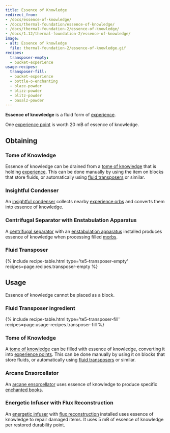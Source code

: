 ```yaml
---
title: Essence of Knowledge
redirect_from:
- /docs/essence-of-knowledge/
- /docs/thermal-foundation/essence-of-knowledge/
- /docs/thermal-foundation-2/essence-of-knowledge/
- /docs/1.12/thermal-foundation-2/essence-of-knowledge/
image:
- alt: Essence of knowledge
  file: thermal-foundation-2/essence-of-knowledge.gif
recipes:
  transposer-empty:
  - bucket-experience
usage-recipes:
  transposer-fill:
  - bucket-experience
  - bottle-o-enchanting
  - blaze-powder
  - blizz-powder
  - blitz-powder
  - basalz-powder
---
```


**Essence of knowledge** is a fluid form of
[experience](https://minecraft.gamepedia.com/Experience).

One [experience point](https://minecraft.gamepedia.com/Experience) is worth 20
mB of essence of knowledge.


Obtaining
---------

### Tome of Knowledge
Essence of knowledge can be drained from a [tome of
knowledge](/docs/1.12/thermal-foundation/tome-of-knowledge/) that is holding
[experience](https://minecraft.gamepedia.com/Experience). This can be done
manually by using the item on blocks that store fluids, or automatically using
[fluid transposers](/docs/1.12/thermal-expansion/fluid-transposer/) or similar.

### Insightful Condenser
An [insightful condenser](/docs/1.12/thermal-expansion/insightful-condenser/) collects nearby
[experience orbs](https://minecraft.gamepedia.com/Experience) and converts them
into essence of knowledge.

### Centrifugal Separator with Enstabulation Apparatus
A [centrifugal separator](/docs/1.12/thermal-expansion/centrifugal-separator/) with an [enstabulation
apparatus](/docs/1.12/thermal-expansion/augment-enstabulation-apparatus/) installed produces essence of
knowledge when processing filled [morbs](/docs/1.12/thermal-expansion/morb/).

### Fluid Transposer
{% include recipe-table.html type='te5-transposer-empty' recipes=page.recipes.transposer-empty %}


Usage
-----

Essence of knowledge cannot be placed as a block.

### Fluid Transposer ingredient
{% include recipe-table.html type='te5-transposer-fill' recipes=page.usage-recipes.transposer-fill %}

### Tome of Knowledge
A [tome of knowledge](/docs/1.12/thermal-foundation/tome-of-knowledge/) can be filled with essence of
knowledge, converting it into [experience
points](https://minecraft.gamepedia.com/Experience). This can be done manually
by using it on blocks that store fluids, or automatically using [fluid
transposers](/docs/1.12/thermal-expansion/fluid-transposer/) or similar.

### Arcane Ensorcellator
An [arcane ensorcellator](/docs/1.12/thermal-expansion/arcane-ensorcellator/) uses essence of knowledge
to produce specific [enchanted
books](https://minecraft.gamepedia.com/Enchanted_Book).

### Energetic Infuser with Flux Reconstruction
An [energetic infuser](/docs/1.12/thermal-expansion/energetic-infuser/) with [flux
reconstruction](/docs/1.12/thermal-expansion/augment-flux-reconstruction/) installed uses essence of
knowledge to repair damaged items. It uses 5 mB of essence of knowledge per
restored durability point.
